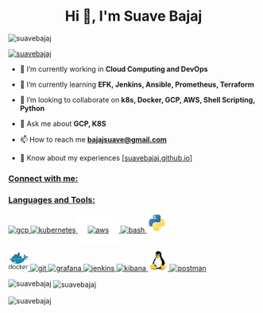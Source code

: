 <h1 align="center">Hi 👋, I'm Suave Bajaj</h1>
<p align="left"> <img src="https://komarev.com/ghpvc/?username=suavebajaj&label=Profile%20views&color=0e75b6&style=flat" alt="suavebajaj" /> </p>

<p align="left"> <a href="https://github.com/ryo-ma/github-profile-trophy"><img src="https://github-profile-trophy.vercel.app/?username=suavebajaj&no-frame=true&no-bg=true&theme=oldie" alt="suavebajaj" /></a> </p>

- 🔭 I’m currently working in **Cloud Computing and DevOps**

- 🌱 I’m currently learning **EFK, Jenkins, Ansible, Prometheus, Terraform**

- 👯 I’m looking to collaborate on **k8s, Docker, GCP, AWS, Shell Scripting, Python**

- 💬 Ask me about **GCP, K8S**

- 📫 How to reach me **bajajsuave@gmail.com**

- 📄 Know about my experiences <a href="suavebajaj.github.io">[suavebajaj.github.io]

<h3 align="left">Connect with me:</h3>
<p align="left">
</p>

<h3 align="left">Languages and Tools:</h3>
<p align="left"> 
<a href="https://cloud.google.com" target="_blank" rel="noreferrer"> <img src="https://www.vectorlogo.zone/logos/google_cloud/google_cloud-icon.svg" alt="gcp" width="40" height="40"/> </a> 
<a href="https://kubernetes.io" target="_blank" rel="noreferrer"> <img src="https://www.vectorlogo.zone/logos/kubernetes/kubernetes-icon.svg" alt="kubernetes" width="40" height="40"/> </a> 
<a href="https://aws.amazon.com" target="_blank" rel="noreferrer"> <img src="https://www.logo.wine/a/logo/Amazon_Web_Services/Amazon_Web_Services-Logo.wine.svg" alt="aws" width="40" height="40" style="background-color:white;padding:20px;"/> </a> 
<a href="https://www.gnu.org/software/bash/" target="_blank" rel="noreferrer"> <img src="https://bashlogo.com/img/symbol/svg/full_colored_dark.svg" alt="bash" width="40" height="40"/> </a> 
 <a href="https://www.python.org" target="_blank" rel="noreferrer"> <img src="https://raw.githubusercontent.com/devicons/devicon/master/icons/python/python-original.svg" alt="python" width="40" height="40"/> </a> </p>
<a href="https://www.docker.com/" target="_blank" rel="noreferrer"> <img src="https://raw.githubusercontent.com/devicons/devicon/master/icons/docker/docker-original-wordmark.svg" alt="docker" width="40" height="40"/> </a> 
<a href="https://git-scm.com/" target="_blank" rel="noreferrer"> <img src="https://www.vectorlogo.zone/logos/git-scm/git-scm-icon.svg" alt="git" width="40" height="40"/> </a> 
<a href="https://grafana.com" target="_blank" rel="noreferrer"> <img src="https://www.vectorlogo.zone/logos/grafana/grafana-icon.svg" alt="grafana" width="40" height="40"/> </a> 
<a href="https://www.jenkins.io" target="_blank" rel="noreferrer"> <img src="https://www.vectorlogo.zone/logos/jenkins/jenkins-icon.svg" alt="jenkins" width="40" height="40"/> </a> 
<a href="https://www.elastic.co/kibana" target="_blank" rel="noreferrer"> <img src="https://www.vectorlogo.zone/logos/elasticco_kibana/elasticco_kibana-icon.svg" alt="kibana" width="40" height="40"/> </a>
 <a href="https://www.linux.org/" target="_blank" rel="noreferrer"> <img src="https://raw.githubusercontent.com/devicons/devicon/master/icons/linux/linux-original.svg" alt="linux" width="40" height="40"/> </a> 
 <a href="https://postman.com" target="_blank" rel="noreferrer"> <img src="https://www.vectorlogo.zone/logos/getpostman/getpostman-icon.svg" alt="postman" width="40" height="40"/> </a> 


<p><img align="left" src="https://github-readme-stats.vercel.app/api/top-langs?username=suavebajaj&show_icons=true&locale=en&layout=compact" alt="suavebajaj" /></p>

<p>&nbsp;<img align="center" src="https://github-readme-stats.vercel.app/api?username=suavebajaj&show_icons=true&locale=en" alt="suavebajaj" /></p>

<p><img align="center" src="https://github-readme-streak-stats.herokuapp.com/?user=suavebajaj&" alt="suavebajaj" /></p>
